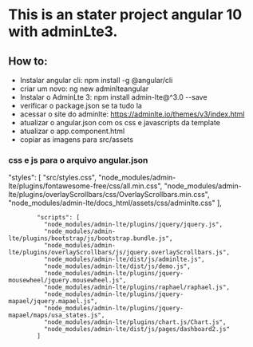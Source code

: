 # This is an stater project angular 10 with adminLte3.

## How to:

 * Instalar angular cli: npm install -g @angular/cli
 * criar um novo: ng new adminlteangular
 * Instalar o  AdminLte 3: npm install admin-lte@^3.0 --save
 * verificar o package.json se ta tudo la
 * acessar o site do adminlte: https://adminlte.io/themes/v3/index.html
 * atualizar o angular.json com os css e javascripts da template
 * atualizar o app.component.html
 * copiar as imagens para src/assets
 
### css e js para o arquivo angular.json
 "styles": [
              "src/styles.css",
              "node_modules/admin-lte/plugins/fontawesome-free/css/all.min.css",
              "node_modules/admin-lte/plugins/overlayScrollbars/css/OverlayScrollbars.min.css",
              "node_modules/admin-lte/docs_html/assets/css/adminlte.css"
            ],
            
            "scripts": [
              "node_modules/admin-lte/plugins/jquery/jquery.js",
              "node_modules/admin-lte/plugins/bootstrap/js/bootstrap.bundle.js",
              "node_modules/admin-lte/plugins/overlayScrollbars/js/jquery.overlayScrollbars.js",
              "node_modules/admin-lte/dist/js/adminlte.js",
              "node_modules/admin-lte/dist/js/demo.js",
              "node_modules/admin-lte/plugins/jquery-mousewheel/jquery.mousewheel.js",
              "node_modules/admin-lte/plugins/raphael/raphael.js",
              "node_modules/admin-lte/plugins/jquery-mapael/jquery.mapael.js",
              "node_modules/admin-lte/plugins/jquery-mapael/maps/usa_states.js",
              "node_modules/admin-lte/plugins/chart.js/Chart.js",
              "node_modules/admin-lte/dist/js/pages/dashboard2.js"
            ]

